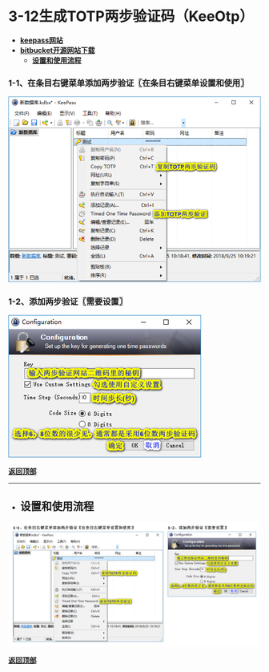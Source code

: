 # <a name="锚点0"></a>3-12生成TOTP两步验证码（KeeOtp）
- [**keepass网站**](https://keepass.info/plugins.html#keeotp)
- [**bitbucket开源网站下载**](https://bitbucket.org/devinmartin/keeotp/downloads/)
	- <a href="#锚点1">**设置和使用流程**</a>
### 1-1、在条目右键菜单添加两步验证〖在条目右键菜单设置和使用〗
<p><img src="/图片/3-12生成TOTP两步验证码（KeeOtp）/1-1、在条目右键菜单添加两步验证〖在条目右键菜单设置和使用〗.png" alt="/图片/3-12生成TOTP两步验证码（KeeOtp）/1-1、在条目右键菜单添加两步验证〖在条目右键菜单设置和使用〗.png"/></p>

### 1-2、添加两步验证〖需要设置〗
<p><img src="/图片/3-12生成TOTP两步验证码（KeeOtp）/1-2、添加两步验证〖需要设置〗.png" alt="/图片/3-12生成TOTP两步验证码（KeeOtp）/1-2、添加两步验证〖需要设置〗.png"/></p>

<a name="锚点1"></a><a href="#锚点0">**返回顶部**</a>
______________________________________________________________________________
- ## 设置和使用流程
<p><img src="/图片/3-12生成TOTP两步验证码（KeeOtp）/设置和使用流程.png" alt="/图片/3-12生成TOTP两步验证码（KeeOtp）/设置和使用流程.png"/></p>

<a href="#锚点0">**返回顶部**</a>